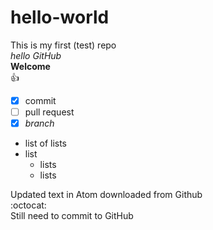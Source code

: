 # hello-world
This is my first (test) repo  
_hello GitHub_  
__Welcome__  
:+1:
- [x] commit  
- [ ] pull request  
- [x] _branch_  

* list of lists  
* list  
  * lists
  * lists

Updated text in Atom  downloaded from Github  
:octocat:  
Still need to commit to GitHub  
